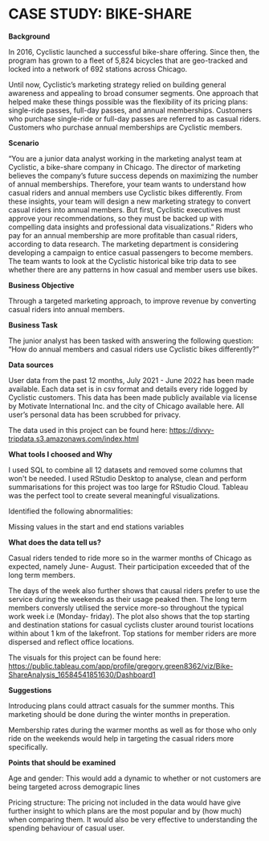 # CASE STUDY: BIKE-SHARE

**Background**

In 2016, Cyclistic launched a successful bike-share offering. Since then, the program has grown to a fleet of 5,824 bicycles that are geo-tracked and locked into a network of 692 stations across Chicago.

Until now, Cyclistic’s marketing strategy relied on building general awareness and appealing to broad consumer segments. One approach that helped make these things possible was the flexibility of its pricing plans: single-ride passes, full-day passes, and annual memberships. Customers who purchase single-ride or full-day passes are referred to as casual riders. Customers who purchase annual memberships are Cyclistic members.


**Scenario**

“You are a junior data analyst working in the marketing analyst team at Cyclistic, a bike-share company in Chicago. The director of marketing believes the company’s future success depends on maximizing the number of annual memberships. Therefore, your team wants to understand how casual riders and annual members use Cyclistic bikes differently. From these insights, your team will design a new marketing strategy to convert casual riders into annual members.
But first, Cyclistic executives must approve your recommendations, so they must be backed up with compelling data insights and professional data visualizations.”
Riders who pay for an annual membership are more profitable than casual riders, according to data research.
The marketing department is considering developing a campaign to entice casual passengers to become members.
The team wants to look at the Cyclistic historical bike trip data to see whether there are any patterns in how casual and member users use bikes.


**Business Objective**

Through a targeted marketing approach, to improve revenue by converting casual riders into annual members.

**Business Task**

The junior analyst has been tasked with answering the following question:
“How do annual members and casual riders use Cyclistic bikes differently?”

**Data sources**

User data from the past 12 months, July 2021 - June 2022 has been made available. Each data set is in csv format and details every ride logged by Cyclistic customers. This data has been made publicly available via license by Motivate International Inc. and the city of Chicago available here. All user’s personal data has been scrubbed for privacy.

The data used in this project can be found here:
https://divvy-tripdata.s3.amazonaws.com/index.html


**What tools I choosed and Why**

I used SQL to combine all 12 datasets and removed some columns that won't be needed. I used RStudio Desktop to analyse, clean and perform summarisations for this project was too large for RStudio Cloud. Tableau was the perfect tool to create several meaningful visualizations.

Identified the following abnormalities:

Missing values in the start and end stations variables


**What does the data tell us?**

Casual riders tended to ride more so in the warmer months of Chicago as expected, namely June- August. Their participation exceeded that of the long term members.

The days of the week also further shows that causal riders prefer to use the service during the weekends as their usage peaked then. The long term members conversly utilised the service more-so throughout the typical work week i.e (Monday- friday). The plot also shows that the top starting and destination stations for casual cyclists cluster around tourist locations within about 1 km of the lakefront. Top stations for member riders are more dispersed and reflect office locations.

The visuals for this project can be found here: https://public.tableau.com/app/profile/gregory.green8362/viz/Bike-ShareAnalysis_16584541851630/Dashboard1


**Suggestions**

Introducing plans could attract casuals for the summer months. This marketing should be done during the winter months in preperation.

Membership rates during the warmer months as well as for those who only ride on the weekends would help in targeting the casual riders more specifically.

**Points that should be examined**

Age and gender: This would add a dynamic to whether or not customers are being targeted across demograpic lines

Pricing structure: The pricing not included in the  data would have give further insight to which plans are the most popular and by (how much) when comparing them. It would also be very effective to understanding the spending behaviour of casual user.
